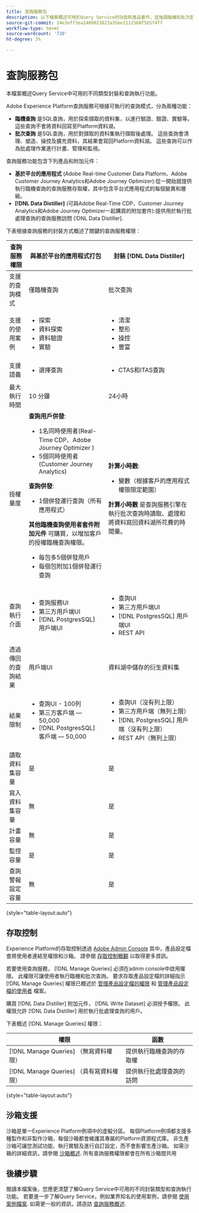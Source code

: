 ```yaml
---
title: 查詢服務包
description: 以下檔案概述可用於Query Service的功能和產品套件，並強調臨機和批次查詢之間的差異。
source-git-commit: 14e3eff3ea2469023823a35ee1112568f5b5f4f7
workflow-type: tm+mt
source-wordcount: '720'
ht-degree: 3%

---
```


# 查詢服務包

本檔案概述Query Service中可用的不同類型封裝和查詢執行功能。

Adobe Experience Platform查詢服務可根據可執行的查詢模式，分為兩種功能：

- **臨機查詢** 是SQL查詢，用於探索擷取的資料集，以進行驗證、驗證、實驗等。 這些查詢不會將資料回寫至Platform資料湖。
- **批次查詢** 是SQL查詢，用於對擷取的資料集執行擷取後處理。 這些查詢會清理、塑造、操控及擴充資料，其結果會寫回Platform資料湖。 這些查詢可以作為批處理作業進行計畫、管理和監視。

查詢服務功能包含下列產品和附加元件：

- **基於平台的應用程式** (Adobe Real-time Customer Data Platform、Adobe Customer Journey Analytics和Adobe Journey Optimizer):從一開始就提供執行臨機查詢的查詢服務存取權，其中包含平台式應用程式的每個變異和層級。
- **[!DNL Data Distiller]** (可與Adobe Real-Time CDP、Customer Journey Analytics和Adobe Journey Optimizer一起購買的附加套件):提供用於執行批處理查詢的查詢服務訪問 [!DNL Data Distiller].

下表根據查詢服務的封裝方式概述了關鍵的查詢服務權限：

| 查詢服務權限 | 與基於平台的應用程式打包 | 封裝 [!DNL Data Distiller] |
|---|---|---|
| 支援的查詢模式 | 僅臨機查詢 | 批次查詢 |
| 支援的使用案例 | <ul><li>探&#x200B;索</li><li>資料探&#x200B;索</li><li>資料驗證</li><li>實驗</li></ul> | <ul><li>清潔</li><li>整形</li><li>操控</li><li>豐富</li></ul> |
| 支援語義 | <ul><li>選擇查詢</li></ul> | <ul><li>CTAS和ITAS查詢</li></ul> |
| 最大執行時間 | 10 分鐘 | 24小時 |
| 授權量度 | **查詢用戶併發**: <ul><li>1名同時使用者(Real-Time CDP、Adobe Journey Optimizer &#x200B;)</li><li>5個同時使用者(Customer Journey Analytics&#x200B;)</li></ul> **查詢併發**: <ul><li>1個併發運行查詢（所有應用程式）&#x200B;</li></ul> **其他臨機查詢使用者套件附加元件** 可購買，以增加客戶的授權臨機查詢權限。 <ul><li>每包多5個併發用戶</li><li>每個包附加1個併發運行查詢</li></ul> | **計算小時數**: <ul><li>變數（根據客戶的應用程式權限限定範圍）</li></ul> **計算小時數** 是查詢服務引擎在執行批次查詢時讀取、處理和將資料寫回資料湖所花費的時間量。 |
| 查詢執行介面 | <ul><li>查詢服務UI</li><li>第三方用戶端UI</li><li>[!DNL PostgresSQL] 用戶端UI</li></ul> | <ul><li>查詢UI </li><li>第三方用戶端UI</li><li>[!DNL PostgresSQL] 用戶端UI</li><li>REST API</li></ul> |
| 透過傳回的查詢結果 | 用戶端UI | 資料湖中儲存的衍生資料集 |
| 結果限制 | <ul><li>查詢UI - 100列</li><li>第三方客戶端 — 50,000</li><li>[!DNL PostgresSQL] 客戶端 — 50,000</li></ul> | <ul><li>查詢UI（沒有列上限）</li><li>第三方用戶端（無列上限）</li><li>[!DNL PostgresSQL] 用戶端（沒有列上限）</li><li>REST API（無列上限）</li></ul> |
| 讀取資料集容量 | 是 | 是 |
| 寫入資料集容量 | 無 | 是 |
| 計畫容量 | 無 | 是 |
| 監控容量 | 是 | 是 |
| 查詢警報設定容量 | 無 | 是 |

{style=&quot;table-layout:auto&quot;}

## 存取控制

Experience Platform的存取控制透過 [Adobe Admin Console](https://adminconsole.adobe.com/) 其中，產品設定檔會將使用者連結至權限和沙箱。 請參閱 [存取控制概觀](../access-control/home.md) 以取得更多資訊。

若要使用查詢服務， [!DNL Manage Queries] 必須在admin console中啟用權限。 此權限可讓使用者執行臨機和批次查詢。 要求存取產品設定檔的詳細指示 [!DNL Manage Queries] 權限已概述於 [管理產品設定檔的權限](../access-control/ui/permissions.md) 和 [管理產品設定檔的使用者](../access-control/ui/users.md) 檔案。

購買 [!DNL Data Distiller] 附加元件， [!DNL Write Dataset] 必須授予權限。 此權限允許 [!DNL Data Distiller] 用於執行批處理查詢的用戶。

下表概述 [!DNL Manage Queries] 權限：

| 權限 | 函數 |
|---|---|
| [!DNL Manage Queries] （無寫資料權限） | 提供執行臨機查詢的存取權 |
| [!DNL Manage Queries] （具有寫資料權限） | 提供執行批處理查詢的訪問 |

{style=&quot;table-layout:auto&quot;}

## 沙箱支援

沙箱是單一Experience Platform例項中的虛擬分區。 每個Platform例項都支援多種製作和非製作沙箱，每個沙箱都會維護其專屬的Platform資源程式庫。 非生產沙箱可讓您測試功能、執行實驗及進行自訂設定，而不會影響生產沙箱。 如需沙箱的詳細資訊，請參閱 [沙箱概述](../sandboxes/home.md). 所有查詢服務權限都會在所有沙箱間共用

## 後續步驟

閱讀本檔案後，您應更清楚了解Query Service中可用的不同封裝類型和查詢執行功能。 若要進一步了解Query Service，例如業界知名的使用案例，請參閱 [使用案例檔案](./use-cases/abandoned-browse.md). 如需更一般的資訊，請造訪 [查詢服務概述](./home.md).
